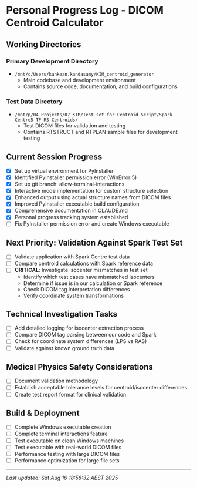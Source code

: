 # Personal Progress Log - DICOM Centroid Calculator

## Working Directories

### Primary Development Directory
- `/mnt/c/Users/kankean.kandasamy/KIM_centroid_generator`
  - Main codebase and development environment
  - Contains source code, documentation, and build configurations

### Test Data Directory  
- `/mnt/p/04_Projects/07_KIM/Test set for Centroid Script/Spark Centre5 TP RS Centroids/`
  - Test DICOM files for validation and testing
  - Contains RTSTRUCT and RTPLAN sample files for development testing

## Current Session Progress
- [x] Set up virtual environment for PyInstaller
- [x] Identified PyInstaller permission error (WinError 5)
- [x] Set up git branch: allow-terminal-interactions
- [x] Interactive mode implementation for custom structure selection
- [x] Enhanced output using actual structure names from DICOM files
- [x] Improved PyInstaller executable build configuration
- [x] Comprehensive documentation in CLAUDE.md
- [x] Personal progress tracking system established
- [ ] Fix PyInstaller permission error and create Windows executable

## Next Priority: Validation Against Spark Test Set
- [ ] Validate application with Spark Centre test data
- [ ] Compare centroid calculations with Spark reference data
- [ ] **CRITICAL**: Investigate isocenter mismatches in test set
  - Identify which test cases have mismatched isocenters
  - Determine if issue is in our calculation or Spark reference
  - Check DICOM tag interpretation differences
  - Verify coordinate system transformations

## Technical Investigation Tasks
- [ ] Add detailed logging for isocenter extraction process
- [ ] Compare DICOM tag parsing between our code and Spark
- [ ] Check for coordinate system differences (LPS vs RAS)
- [ ] Validate against known ground truth data

## Medical Physics Safety Considerations
- [ ] Document validation methodology
- [ ] Establish acceptable tolerance levels for centroid/isocenter differences
- [ ] Create test report format for clinical validation

## Build & Deployment
- [ ] Complete Windows executable creation
- [ ] Complete terminal interactions feature
- [ ] Test executable on clean Windows machines
- [ ] Test executable with real-world DICOM files
- [ ] Performance testing with large DICOM files
- [ ] Performance optimization for large file sets

---
*Last updated: Sat Aug 16 18:58:32 AEST 2025*

